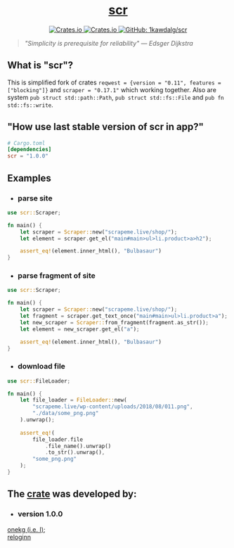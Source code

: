 <h1 align="center"><a href="https://docs.rs/scr/latest/scr/">scr</a></h1>

<p align="center">
  <a href="https://crates.io/crates/scr">
    <img alt="Crates.io" src="https://img.shields.io/crates/v/scr?style=plastic&logo=rust">
  </a>
  <a href="https://crates.io/crates/scr">
    <img alt="Crates.io" src="https://img.shields.io/crates/d/scr?style=plastic">
  </a>
  <a href="https://github.com/1kawdalg/scr">
    <img alt="GitHub: 1kawdalg/scr" src="https://img.shields.io/github/languages/code-size/1kawdalg/scr?style=plastic&logo=github&label=1kawdalg%2Fscr">
  </a>
</p>

<blockquote cite="https://www.azquotes.com/quote/78518"><em>"Simplicity is prerequisite for reliability" — Edsger Dijkstra</em></blockquote>

## What is "scr"?
This is simplified fork of crates ```reqwest = {version = "0.11", features = ["blocking"]}```
and ```scraper = "0.17.1"``` which working together.
Also are system ```pub struct std::path::Path```, ```pub struct std::fs::File```
and ```pub fn std::fs::write```.

## "How use last stable version of scr in app?"
```toml
# Cargo.toml
[dependencies]
scr = "1.0.0"
```

## Examples
- ### parse site
```rust
use scr::Scraper;

fn main() {
    let scraper = Scraper::new("scrapeme.live/shop/");
    let element = scraper.get_el("main#main>ul>li.product>a>h2");

    assert_eq!(element.inner_html(), "Bulbasaur")
}
```
- ### parse fragment of site
```rust
use scr::Scraper;

fn main() {
    let scraper = Scraper::new("scrapeme.live/shop/");
    let fragment = scraper.get_text_once("main#main>ul>li.product>a");
    let new_scraper = Scraper::from_fragment(fragment.as_str());
    let element = new_scraper.get_el("a");

    assert_eq!(element.inner_html(), "Bulbasaur")
}
```
- ### download file
```rust
use scr::FileLoader;

fn main() {
    let file_loader = FileLoader::new(
        "scrapeme.live/wp-content/uploads/2018/08/011.png",
        "./data/some_png.png"
    ).unwrap();
    
    assert_eq!(
        file_loader.file
            .file_name().unwrap()
            .to_str().unwrap(),
        "some_png.png"
    );
}
```

## The [crate](https://docs.rs/scr/latest/scr/) was developed by:
- ### version 1.0.0
[onekg (i.e. I)](https://github.com/1kawdalg);\
[reloginn](https://github.com/reloginn)
